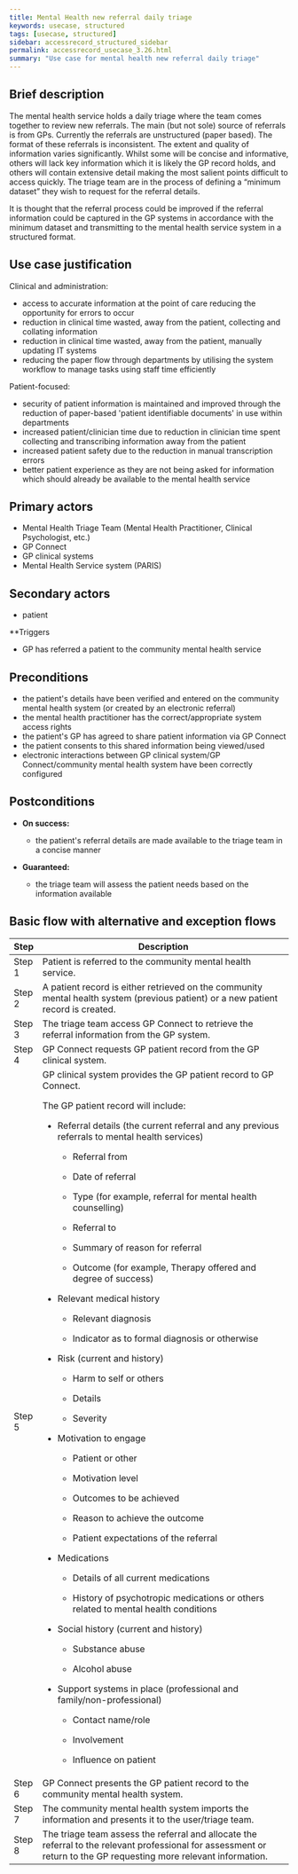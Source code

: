 ```yaml
---
title: Mental Health new referral daily triage
keywords: usecase, structured
tags: [usecase, structured] 
sidebar: accessrecord_structured_sidebar
permalink: accessrecord_usecase_3.26.html
summary: "Use case for mental health new referral daily triage"
---
```


## Brief description

The mental health service holds a daily triage where the team comes together to review new referrals. The main (but not sole) source of referrals is from GPs. Currently the referrals are unstructured (paper based). The format of these referrals is inconsistent. The extent and quality of information varies significantly. Whilst some will be concise and informative, others will lack key information which it is likely the GP record holds, and others will contain extensive detail making the most salient points difficult to access quickly. The triage team are in the process of defining a “minimum dataset” they wish to request for the referral details.

It is thought that the referral process could be improved if the referral information could be captured in the GP systems in accordance with the minimum dataset and transmitting to the mental health service system in a structured format.

## Use case justification

Clinical and administration:

  - access to accurate information at the point of care reducing the opportunity for errors to occur
  - reduction in clinical time wasted, away from the patient, collecting and collating information
  - reduction in clinical time wasted, away from the patient, manually updating IT systems
  - reducing the paper flow through departments by utilising the system workflow to manage tasks using staff time efficiently

Patient-focused:

  - security of patient information is maintained and improved through the reduction of paper-based 'patient identifiable documents' in use within departments
  - increased patient/clinician time due to reduction in clinician time spent collecting and transcribing information away from the patient
  - increased patient safety due to the reduction in manual transcription errors
  - better patient experience as they are not being asked for information which should already be available to the mental health service

## Primary actors

  - Mental Health Triage Team (Mental Health Practitioner, Clinical Psychologist, etc.)
  - GP Connect
  - GP clinical systems
  - Mental Health Service system (PARIS)

## Secondary actors

  - patient

**Triggers

  - GP has referred a patient to the community mental health service

## Preconditions

  - the patient's details have been verified and entered on the community mental health system (or created by an electronic referral)
  - the mental health practitioner has the correct/appropriate system access rights
  - the patient's GP has agreed to share patient information via GP Connect
  - the patient consents to this shared information being viewed/used
  - electronic interactions between GP clinical system/GP Connect/community mental health system have been correctly configured

## Postconditions

  - **On success:**
    
      - the patient's referral details are made available to the triage team in a concise manner

  - **Guaranteed:**
    
      - the triage team will assess the patient needs based on the information available

## Basic flow with alternative and exception flows

<table>
<thead>
<tr class="header">
<th width="10%"><strong>Step</strong></th>
<th><strong>Description</strong></th>
</tr>
</thead>
<tbody>
<tr class="odd">
<td>Step 1</td>
<td>Patient is referred to the community mental health service.</td>
</tr>
<tr class="even">
<td>Step 2</td>
<td>A patient record is either retrieved on the community mental health system (previous patient) or a new patient record is created.</td>
</tr>
<tr class="odd">
<td>Step 3</td>
<td>The triage team access GP Connect to retrieve the referral information from the GP system.</td>
</tr>
<tr class="even">
<td>Step 4</td>
<td>GP Connect requests GP patient record from the GP clinical system.</td>
</tr>
<tr class="odd">
<td>Step 5</td>
<td>GP clinical system provides the GP patient record to GP Connect.
<p>The GP patient record will include:</p>
<ul>
<li><p>Referral details (the current referral and any previous referrals to mental health services)</p>
<ul>
<li><p>Referral from</p></li>
<li><p>Date of referral</p></li>
<li><p>Type (for example, referral for mental health counselling)</p></li>
<li><p>Referral to</p></li>
<li><p>Summary of reason for referral</p></li>
<li><p>Outcome (for example,  Therapy offered and degree of success)</p></li>
</ul></li>
<li><p>Relevant medical history</p>
<ul>
<li><p>Relevant diagnosis</p></li>
<li><p>Indicator as to formal diagnosis or otherwise</p></li>
</ul></li>
<li><p>Risk (current and history)</p>
<ul>
<li><p>Harm to self or others</p></li>
<li><p>Details</p></li>
<li><p>Severity</p></li>
</ul></li>
<li><p>Motivation to engage</p>
<ul>
<li><p>Patient or other</p></li>
<li><p>Motivation level</p></li>
<li><p>Outcomes to be achieved</p></li>
<li><p>Reason to achieve the outcome</p></li>
<li><p>Patient expectations of the referral</p></li>
</ul></li>
<li><p>Medications</p>
<ul>
<li><p>Details of all current medications</p></li>
<li><p>History of psychotropic medications or others related to mental health conditions</p></li>
</ul></li>
<li><p>Social history (current and history)</p>
<ul>
<li><p>Substance abuse</p></li>
<li><p>Alcohol abuse</p></li>
</ul></li>
<li><p>Support systems in place (professional and family/non-professional)</p>
<ul>
<li><p>Contact name/role</p></li>
<li><p>Involvement</p></li>
<li><p>Influence on patient</p></li>
</ul></li>
</ul></td>
</tr>
<tr class="even">
<td>Step 6</td>
<td>GP Connect presents the GP patient record to the community mental health system.</td>
</tr>
<tr class="odd">
<td>Step 7</td>
<td>The community mental health system imports the information and presents it to the user/triage team.</td>
</tr>
<tr class="even">
<td>Step 8</td>
<td>The triage team assess the referral and allocate the referral to the relevant professional for assessment or return to the GP requesting more relevant information.</td>
</tr>
</tbody>
</table>

